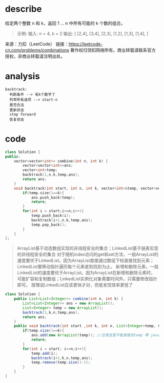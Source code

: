 # describe
给定两个整数 n 和 k，返回 1 ... n 中所有可能的 k 个数的组合。

>示例:
输入: n = 4, k = 2
输出:
[
  [2,4],
  [3,4],
  [2,3],
  [1,2],
  [1,3],
  [1,4],
]

来源：力扣（LeetCode）
链接：https://leetcode-cn.com/problems/combinations
著作权归领扣网络所有。商业转载请联系官方授权，非商业转载请注明出处。
# analysis
```
backtrack:
  判断条件 --> 有k个数字了
  列举所有选项 --> start-n
  是否合法
  更新状态
  step forward
  恢复状态
```
# code
```cpp
class Solution {
public:
    vector<vector<int>> combine(int n, int k) {
        vector<vector<int>>ans;
        vector<int>temp;
        backtrack(1,n,k,temp,ans);
        return ans;
    }
    void backtrack(int start, int n, int k, vector<int>&temp, vector<vector<int>>&ans){
        if(temp.size()==k){
            ans.push_back(temp);
            return;
        }
        for(int i = start;i<=n;i++){
            temp.push_back(i);
            backtrack(i+1,n,k,temp,ans);
            temp.pop_back();
        }
    }
};
```
>ArrayList基于动态数组实现的非线程安全的集合；LinkedList基于链表实现的非线程安全的集合
对于随机index访问的get和set方法，一般ArrayList的速度要优于LinkedList。因为ArrayList直接通过数组下标直接找到元素；LinkedList要移动指针遍历每个元素直到找到为止。
新增和删除元素，一般LinkedList的速度要优于ArrayList。因为ArrayList在新增和删除元素时，可能扩容和复制数组；LinkedList实例化对象需要时间外，只需要修改指针即可。
按理说LinkedList应该更快才对，但是发现效率更低了

```java
class Solution {
    public List<List<Integer>> combine(int n, int k) {
        List<List<Integer>> ans = new ArrayList();
        List<Integer> temp = new ArrayList();
        backtrack(1,k,n,temp,ans);
        return ans;
    }
    public void backtrack(int start ,int k, int n, List<Integer>temp, List<List<Integer>> ans){
        if(temp.size()==k){
            ans.add(new ArrayList(temp)); //注意这里不能直接加temp 啊 java好烦
            return;
        }
        for(int i = start; i<=n;i++){
            temp.add(i);
            backtrack(i+1,k,n,temp,ans);
            temp.remove(temp.size()-1);
        }
    }
}
```
